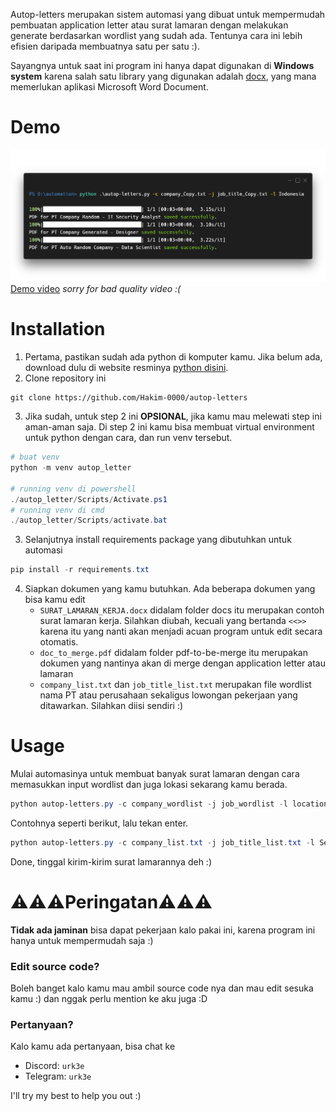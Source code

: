 Autop-letters merupakan sistem automasi yang dibuat untuk mempermudah pembuatan application letter atau surat lamaran dengan melakukan generate berdasarkan wordlist yang sudah ada. Tentunya cara ini lebih efisien daripada membuatnya satu per satu :).

Sayangnya untuk saat ini program ini hanya dapat digunakan di **Windows system** karena salah satu library yang digunakan adalah [docx](https://python-docx.readthedocs.io/en/latest/), yang mana memerlukan aplikasi Microsoft Word Document.

# Demo
![demo](assets/carbon.png)
[Demo video](https://drive.google.com/file/d/1euCrkya5hJ2Wn0yrHPwOBdfZzCoSfnYC/view?t=1) *sorry for bad quality video :(* 

# Installation
1. Pertama, pastikan sudah ada python di komputer kamu. Jika belum ada, download dulu di website resminya [python disini](https://www.python.org/downloads/).
2. Clone repository ini
```
git clone https://github.com/Hakim-0000/autop-letters
```
3. Jika sudah, untuk step 2 ini **OPSIONAL**, jika kamu mau melewati step ini aman-aman saja. Di step 2 ini kamu bisa membuat virtual environment untuk python dengan cara, dan run venv tersebut.
```powershell
# buat venv
python -m venv autop_letter

# running venv di powershell
./autop_letter/Scripts/Activate.ps1
# running venv di cmd
./autop_letter/Scripts/activate.bat
```
3. Selanjutnya install requirements package yang dibutuhkan untuk automasi
```powershell
pip install -r requirements.txt
```
4. Siapkan dokumen yang kamu butuhkan. Ada beberapa dokumen yang bisa kamu edit
    - `SURAT_LAMARAN_KERJA.docx` didalam folder docs itu merupakan contoh surat lamaran kerja. Silahkan diubah, kecuali yang bertanda `<<>>` karena itu yang nanti akan menjadi acuan program untuk edit secara otomatis.
    - `doc_to_merge.pdf` didalam folder pdf-to-be-merge itu merupakan dokumen yang nantinya akan di merge dengan application letter atau lamaran
    - `company_list.txt` dan `job_title_list.txt` merupakan file wordlist nama PT atau perusahaan sekaligus lowongan pekerjaan yang ditawarkan. Silahkan diisi sendiri :)

# Usage
Mulai automasinya untuk membuat banyak surat lamaran dengan cara memasukkan input wordlist dan juga lokasi sekarang kamu berada.
```powershell
python autop-letters.py -c company_wordlist -j job_wordlist -l location
```

Contohnya seperti berikut, lalu tekan enter.
```powershell
python autop-letters.py -c company_list.txt -j job_title_list.txt -l Semarang
```
Done, tinggal kirim-kirim surat lamarannya deh :)

# ⚠️⚠️⚠️**Peringatan**⚠️⚠️⚠️
**Tidak ada jaminan** bisa dapat pekerjaan kalo pakai ini, karena program ini hanya untuk mempermudah saja :)

### Edit source code?
Boleh banget kalo kamu mau ambil source code nya dan mau edit sesuka kamu :) dan nggak perlu mention ke aku juga :D

### Pertanyaan?
Kalo kamu ada pertanyaan, bisa chat ke
- Discord: `urk3e`
- Telegram: `urk3e`

I'll try my best to help you out :)